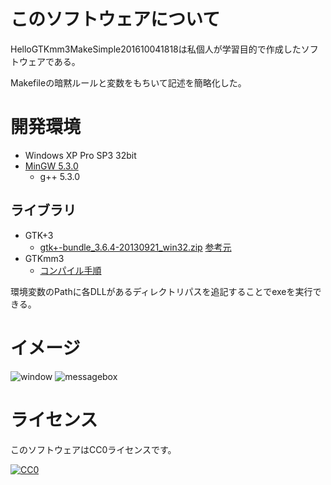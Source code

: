 ﻿# このソフトウェアについて #

HelloGTKmm3MakeSimple201610041818は私個人が学習目的で作成したソフトウェアである。

Makefileの暗黙ルールと変数をもちいて記述を簡略化した。

# 開発環境 #

* Windows XP Pro SP3 32bit
* [MinGW 5.3.0](http://ytyaru.hatenablog.com/entry/2016/10/07/100000)
    * g++ 5.3.0

## ライブラリ ##

* GTK+3
    * [gtk+-bundle_3.6.4-20130921_win32.zip](http://win32builder.gnome.org/gtk+-bundle_3.6.4-20130921_win32.zip) [参考元](http://www.giuspen.com/2014/02/build-gtkmm-3-6-0-windows-binaries-on-official-gtk-3-6-4-bundle/)
* GTKmm3
    * [コンパイル手順](http://ytyaru.hatenablog.com/entry/2016/10/09/100000)

環境変数のPathに各DLLがあるディレクトリパスを追記することでexeを実行できる。

# イメージ #

![window](https://cdn-ak.f.st-hatena.com/images/fotolife/y/ytyaru/20161009/20161009084530.png)
![messagebox](https://cdn-ak.f.st-hatena.com/images/fotolife/y/ytyaru/20161009/20161009084529.png)

# ライセンス #

このソフトウェアはCC0ライセンスです。

[![CC0](http://i.creativecommons.org/p/zero/1.0/88x31.png "CC0")](http://creativecommons.org/publicdomain/zero/1.0/deed.ja)
